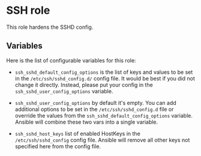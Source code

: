 SSH role
==========

This role hardens the SSHD config.


Variables
---------
Here is the list of configurable variables for this role:

- `ssh_sshd_default_config_options` is the list of keys and values to be set in the `/etc/ssh/sshd_config.d/` config
  file. It would be best if you did not change it directly. Instead, please put your config in
  the `ssh_sshd_user_config_options` variable.

- `ssh_sshd_user_config_options` by default it's empty. You can add additional options to be set
  in the `/etc/ssh/sshd_config.d` file or override the values from the `ssh_sshd_default_config_options` variable.
  Ansible will combine these two vars into a single variable.

- `ssh_sshd_host_keys` list of enabled HostKeys in the `/etc/ssh/sshd_config` config file. Ansible will remove all other
  keys not specified here from the config file.
